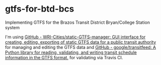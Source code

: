# gtfs-for-btd-bcs
Implementing GTFS for the Brazos Transit District Bryan/College Station system

I'm using [GitHub - WRI-Cities/static-GTFS-manager: GUI interface for creating, editing, exporting of static GTFS data for a public transit authority](https://github.com/WRI-Cities/static-GTFS-manager)
for managing and editing the GTFS data and  [GitHub - google/transitfeed: A Python library for reading, validating, and writing transit schedule information in the GTFS format.](https://github.com/google/transitfeed) for validating via Travis CI.